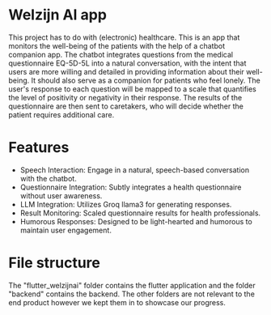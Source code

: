 # Welzijn AI app
This project has to do with (electronic) healthcare. 
This is an app that monitors the well-being of the patients with the help of a chatbot companion app.  The chatbot integrates questions from the medical questionnaire EQ-5D-5L into a natural conversation, with the intent that users are more willing and detailed in providing information about their well-being. It should also serve as a companion for patients who feel lonely. The user's response to each question will be mapped to a scale that quantifies the level of positivity or negativity in their response. The results of the questionnaire are then sent to caretakers, who will decide whether the patient requires additional care. 

# Features
- Speech Interaction: Engage in a natural, speech-based conversation with the chatbot.
- Questionnaire Integration: Subtly integrates a health questionnaire without user awareness.
- LLM Integration: Utilizes Groq llama3 for generating responses.
- Result Monitoring: Scaled questionnaire results for health professionals.
- Humorous Responses: Designed to be light-hearted and humorous to maintain user engagement.

# File structure
The "flutter_welzijnai" folder contains the flutter application and the folder "backend" contains the backend. The other folders are not relevant to the end product however we kept them in to showcase our progress. 